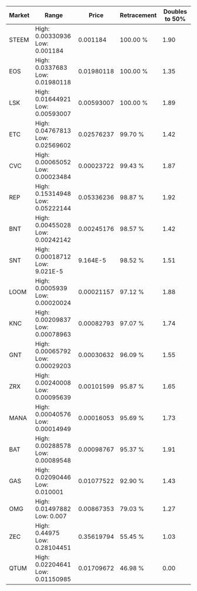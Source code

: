 | Market | Range | Price| Retracement | Doubles to 50% |
| --- | --- | --- | --- | --- |
| STEEM | High: 0.00330936<br />Low: 0.001184 | 0.001184 | 100.00 % | 1.90 |
| EOS | High: 0.0337683<br />Low: 0.01980118 | 0.01980118 | 100.00 % | 1.35 |
| LSK | High: 0.01644921<br />Low: 0.00593007 | 0.00593007 | 100.00 % | 1.89 |
| ETC | High: 0.04767813<br />Low: 0.02569602 | 0.02576237 | 99.70 % | 1.42 |
| CVC | High: 0.00065052<br />Low: 0.00023484 | 0.00023722 | 99.43 % | 1.87 |
| REP | High: 0.15314948<br />Low: 0.05222144 | 0.05336236 | 98.87 % | 1.92 |
| BNT | High: 0.00455028<br />Low: 0.00242142 | 0.00245176 | 98.57 % | 1.42 |
| SNT | High: 0.00018712<br />Low: 9.021E-5 | 9.164E-5 | 98.52 % | 1.51 |
| LOOM | High: 0.0005939<br />Low: 0.00020024 | 0.00021157 | 97.12 % | 1.88 |
| KNC | High: 0.00209837<br />Low: 0.00078963 | 0.00082793 | 97.07 % | 1.74 |
| GNT | High: 0.00065792<br />Low: 0.00029203 | 0.00030632 | 96.09 % | 1.55 |
| ZRX | High: 0.00240008<br />Low: 0.00095639 | 0.00101599 | 95.87 % | 1.65 |
| MANA | High: 0.00040576<br />Low: 0.00014949 | 0.00016053 | 95.69 % | 1.73 |
| BAT | High: 0.00288578<br />Low: 0.00089548 | 0.00098767 | 95.37 % | 1.91 |
| GAS | High: 0.02090446<br />Low: 0.010001 | 0.01077522 | 92.90 % | 1.43 |
| OMG | High: 0.01497882<br />Low: 0.007 | 0.00867353 | 79.03 % | 1.27 |
| ZEC | High: 0.44975<br />Low: 0.28104451 | 0.35619794 | 55.45 % | 1.03 |
| QTUM | High: 0.02204641<br />Low: 0.01150985 | 0.01709672 | 46.98 % | 0.00 |
